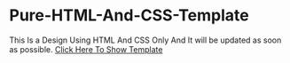 # Pure-HTML-And-CSS-Template
This Is a Design Using HTML And CSS Only And It will be updated as soon as possible.
[Click Here To Show Template](https://mustafa-moghazy.github.io/Pure-HTML-And-CSS-Template/)
